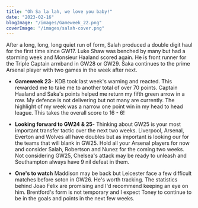 ```yaml
---
title: "Oh Sa la lah, we love you baby!"
date: "2023-02-16"
blogImage: "/images/Gameweek_22.png"
coverImage: "/images/salah-cover.png"
---
```


After a long, long, long quiet run of form, Salah produced a double digit haul for the first time since GW17. Luke Shaw was benched by many but had a storming week and Monsieur Haaland scored again. He is front runner for the Triple Captain armband in GW28 or GW29. Saka continues to the prime Arsenal player with two games in the week after next.

- **Gameweek 23**- KDB took last week's warning and reacted. This rewarded me to take me to another total of over 70 points. Captain Haaland and Saka's points helped me return my fifth green arrow in a row. My defence is not delivering but not many are currently. The highlight of my week was a narrow one point win in my head to head league. This takes the overall score to 16 - 6!

- **Looking forward to GW24 & 25**- Thinking about GW25 is your most important transfer tactic over the next two weeks. Liverpool, Arsenal, Everton and Wolves all have doubles but as important is looking our for the teams that will blank in GW25. Hold all your Arsenal players for now and consider Salah, Robertson and Nunez for the coming two weeks. Not considering GW25, Chelsea's attack may be ready to unleash and Southampton always have 9 nil defeat in them.

- **One's to watch** Maddison may be back but Leicester face a few difficult matches before soton in GW26. He's worth tracking. The statistics behind Joao Felix are promising and I'd recommend keeping an eye on him. Brentford's form is not temporary and I expect Toney to continue to be in the goals and points in the next few weeks.

